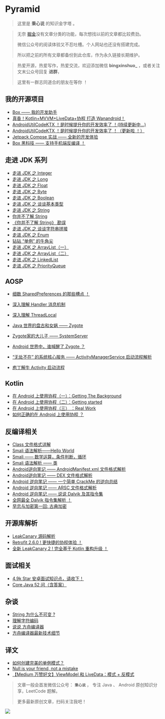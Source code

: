 # Pyramid

> 这里是 **秉心说** 的知识金字塔 。


>  无奈 [掘金](https://juejin.im/user/586eff908d6d81005879507d/posts)没有文章分类的功能，每次想找以前的文章都比较费劲。
>
>微信公众号的阅读体验又不忍吐槽。个人网站也还没有搭建完成。
>
> 所以把之前的所有文章都备份到此仓库，作为永久链接长期维护。

> 热爱开源，热爱写作，热爱交流，欢迎添加微信 **bingxinshuo_**  ，或者关注文末公众号回复  **进群**，
>
> 这里有一群志同道合的朋友在等你 ！

## 我的开源项目

* [Box —— 我的开发助手](article/my/box.md)
* [真香！Kotlin+MVVM+LiveData+协程 打造 Wanandroid！](article/my/wanandroid.md)
* [AndroidUtilCodeKTX ！是时候提升你的开发效率了 ！(持续更新中...)](article/my/ktx.md)
* [AndroidUtilCodeKTX ！是时候提升你的开发效率了 ！（更新啦 ！）](article/my/ktx2.md)
* [Jetpack Compse 实战 —— 全新的开发体验](article/my/compose.md)
* [Box 黑科技 —— 支持手机端反编译 ！](article/my/box_reverse.md)

## 走进 JDK 系列

* [走进 JDK 之 Integer](article/jdk/integer.md)
* [走进 JDK 之 Long](article/jdk/long.md)
* [走进 JDK 之 Float](article/jdk/float.md)
* [走进 JDK 之 Byte](article/jdk/byte.md)
* [走进 JDK 之 Boolean](article/jdk/boolean.md)
* [走进 JDK 之 谈谈基本类型](article/jdk/basic_type.md)
* [走进 JDK 之 String](article/jdk/string.md)
* [你并不了解 String](article/jdk/you_dont_know_string.md)
* [《你并不了解 String》 勘误](article/jdk/you_dont_know_string2.md)
* [走进 JDK 之 谈谈字符串拼接](article/jdk/string_contact.md)
* [走进 JDK 之 Enum](article/jdk/enum.md)
* [钻钻 “单例” 的牛角尖](article/jdk/singleton_detail.md)
* [走进 JDK 之 ArrayList（一）](article/jdk/arraylist1.md)
* [走进 JDK 之 ArrayList（二）](article/jdk/arraylist2.md)
* [走进 JDK 之 LinkedList](article/jdk/linkedlist.md)
* [走进 JDK 之 PriorityQueue](article/jdk/priority_queue.md)

## AOSP

* [细数 SharedPreferences 的那些槽点 ！](article/aosp/sp.md)
* [深入理解 Handler 消息机制](article/aosp/handle.md)
* [深入理解 ThreadLocal](article/aosp/threadlocal.md)
* [Java 世界的盘古和女娲 —— Zygote](article/aosp/zygote.md)
* [Zygote家的大儿子 —— SystemServer](article/aosp/systemserver.md)

* [Android 世界中，谁喊醒了 Zygote ？](article/aosp/create_process.md)
* [“无处不在” 的系统核心服务 —— ActivityManagerService 启动流程解析](article/aosp/ams.md)
* [庖丁解牛 Activity 启动流程](article/aosp/startActivity.md)


## Kotlin

* [在 Android 上使用协程（一）：Getting The Background](article/kotlin/android_coroutine1.md)
* [在 Android 上使用协程（二）：Getting started](article/kotlin/android_coroutine2.md)
* [在 Android 上使用协程（三） ：Real Work](article/kotlin/android_coroutine3.md)
* [如何正确的在 Android 上使用协程 ？](article/kotlin/use_coroutine.md)

## 反编译相关

* [Class 文件格式详解](article/reverse/class_struct.md)
* [Smali 语法解析——Hello World](article/reverse/smali_hello.md)
* [Smali —— 数学运算，条件判断，循环](article/reverse/smali_basic.md)
* [Smali 语法解析 —— 类](article/reverse/smali_class.md)
* [Android逆向笔记 —— AndroidManifest.xml 文件格式解析](article/reverse/androidmanifest.md)
* [Android逆向笔记 —— DEX 文件格式解析](article/reverse/dex.md)
* [Android 逆向笔记 —— 一个简单 CrackMe 的逆向总结](article/reverse/crackme.md)
* [Android 逆向笔记 —— ARSC 文件格式解析](article/reverse/arsc.md)
* [Android 逆向笔记 —— 说说 Dalvik 及其指令集](article/reverse/dalvik.md)
* [全网最全 Dalvik 指令集解析 ！](article/reverse/dalvik_instructions.md)
* [早恋与加密第一回: 古典加密](article/reverse/origin_encrypt.md)

## 开源库解析

* [LeakCanary 源码解析](article/opensource/leakcanary.md)
* [Retrofit 2.6.0 ! 更快捷的协程体验 ！](article/opensource/retrofit_2_6_0.md)
* [全新 LeakCanary 2 ! 完全基于 Kotlin 重构升级 ！](article/opensource/leakcanary2.md)

## 面试相关

* [4.9k Star 安卓面试知识点，请收下！](article/interview/core_android.md)
* [Core Java 52 问（含答案）](article/interview/core_java.md)

## 杂谈

* [String 为什么不可变 ?](article/other/why_string_final.md)
* [理解字符编码](article/other/ascii.md)
* [说说 方舟编译器](article/other/fangzhou.md)
* [方舟编译器最新技术细节](article/other/fangzhou_lasted.md)

## 译文

* [如何创建完美的单例模式？](article/translation/perfect_singleton.md)
* [Null is your friend, not a mistake](article/translation/null_is_friend.md)
* [【Medium 万赞好文】ViewModel 和 LiveData：模式 + 反模式](article/translation/viewmodels-and-livedata-patterns-antipatter.md)


> 文章一般会首发微信公众号： **`秉心说`** ， 专注 Java 、 Android 原创知识分享，LeetCode 题解。
>
> 更多最新原创文章，扫码关注我吧！

![](https://user-gold-cdn.xitu.io/2019/4/27/16a5f352eab602c4?w=2800&h=800&f=jpeg&s=178470)
